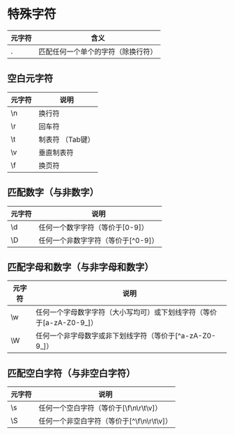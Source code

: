 # 特殊字符

| 元字符 | 含义|
| ---- | --- |
| .    | 匹配任何一个单个的字符（除换行符） |


## 空白元字符

| 元字符 | 说明 |
| ------ | -----|
| \n     | 换行符 |
| \r     | 回车符 |
| \t     | 制表符 （Tab键） |
| \v     | 垂直制表符 |
| \f     | 换页符 |

## 匹配数字（与非数字）

| 元字符 | 说明 |
| ------ | ---- |
| \d     | 任何一个数字字符（等价于[0-9]） |
| \D     | 任何一个非数字字符（等价于[^0-9]） |

## 匹配字母和数字（与非字母和数字）

| 元字符 | 说明 |
| ------ | ---- |
| \w     | 任何一个字母数字字符（大小写均可）或下划线字符（等价于[a-zA-Z0-9_]） |
| \W     | 任何一个非字母数字或非下划线字符（等价于[^a-zA-Z0-9_]） |

## 匹配空白字符（与非空白字符）

| 元字符 | 说明 |
| ------ | ---- |
| \s     | 任何一个空白字符（等价于[\f\n\r\t\v]）|
| \S     | 任何一个非空白字符（等价于[^\f\n\r\t\v]） |

